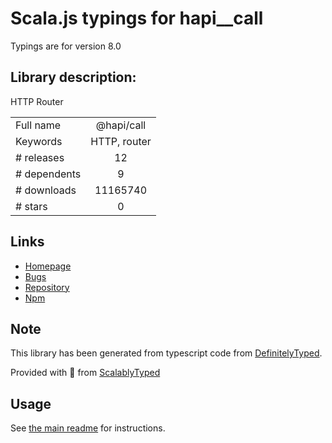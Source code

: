 
# Scala.js typings for hapi__call

Typings are for version 8.0

## Library description:
HTTP Router

|                    |                 |
| ------------------ | :-------------: |
| Full name          | @hapi/call |
| Keywords           | HTTP, router |
| # releases         | 12 |
| # dependents       | 9 |
| # downloads        | 11165740 |
| # stars            | 0 |

## Links
- [Homepage](https://github.com/hapijs/call#readme)
- [Bugs](https://github.com/hapijs/call/issues)
- [Repository](https://github.com/hapijs/call)
- [Npm](https://www.npmjs.com/package/%40hapi%2Fcall)
    


## Note
This library has been generated from typescript code from [DefinitelyTyped](https://definitelytyped.org).

Provided with :purple_heart: from [ScalablyTyped](https://github.com/oyvindberg/ScalablyTyped)

## Usage
See [the main readme](../../readme.md) for instructions.


